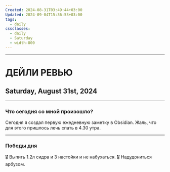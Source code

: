 ```yaml
---
Created: 2024-08-31T03:49:44+03:00
Updated: 2024-09-04T15:36:53+03:00
tags:
  - daily
cssclasses:
  - daily
  - Saturday
  - width-800
---
```

***
# ДЕЙЛИ РЕВЬЮ
## Saturday, August 31st, 2024
***
### Что сегодня со мной произошло?

Сегодня я создал первую ежедневную заметку в Obsidian. Жаль, что для этого пришлось лечь спать в 4.30 утра.
***
### Победы дня

🎖️ Выпить 1.2л сидра и 3 настойки и не набухаться.
🎖️ Надудониться арбузом.
